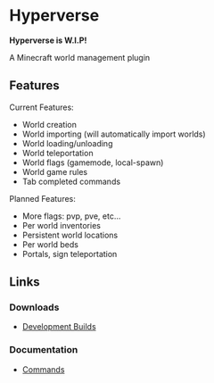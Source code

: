 # Hyperverse

**Hyperverse is W.I.P!**

A Minecraft world management plugin

## Features

Current Features:
- World creation 
- World importing (will automatically import worlds)
- World loading/unloading
- World teleportation
- World flags (gamemode, local-spawn)
- World game rules
- Tab completed commands

Planned Features:
- More flags: pvp, pve, etc...
- Per world inventories
- Persistent world locations
- Per world beds
- Portals, sign teleportation

## Links

### Downloads
- [Development Builds](https://ci.athion.net/job/Hyperverse/)

### Documentation
- [Commands](https://github.com/Sauilitired/Hyperverse/wiki/Commands)
